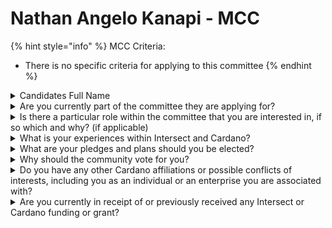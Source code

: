 # Nathan Angelo Kanapi - MCC

{% hint style="info" %}
MCC Criteria:

* There is no specific criteria for applying to this committee
{% endhint %}

<details>

<summary>Candidates Full Name</summary>

Nathan Angelo Kanapi

</details>



<details>

<summary>Are you currently part of the committee they are applying for?</summary>

No

</details>



<details>

<summary>Is there a particular role within the committee that you are interested in, if so which and why? (if applicable)</summary>

The 3rd part of the description (community support, grants, education, and events) stands out to me as it has always been my goal to educate the masses about using blockchains (particularly Cardano) as an alternative to FIAT systems that often suffer from a lot of middlemen corruption.

</details>



<details>

<summary>What is your experiences within Intersect and Cardano?</summary>

Intersect seems to much more proactive with Cardano than the previous CF interactions. Have been with Cardano for almost 4 years now and I'm glad to see that it's finally opening up to southern nations.

</details>



<details>

<summary>What are your pledges and plans should you be elected?</summary>

To be the bridge between Cardano leadership and the regular members/community. I often notice that the developers and leadership of Cardano are unable to properly communicate and interact with most of the community. Call it a cultural or social economic barrier, I notice a lot gets lost in communication and too many disagreements happen.

</details>



<details>

<summary>Why should the community vote for you?</summary>

Cardano whale said it best when he quoted my dRep post on Twitter calling me the "global south representative". Having lived in the Philippines most of my life but having worked in my fellow developing nations and first world nations, I have a general understanding of the mindset and thinking from both social economic and cultural backgrounds.

</details>



<details>

<summary>Do you have any other Cardano affiliations or possible conflicts of interests, including you as an individual or an enterprise you are associated with?</summary>

My only other possible conflict of interest is that I am also a dRep, but I've been fairly consistent and transparent about my activities in all things related to blockchains and Cardano.

</details>



<details>

<summary>Are you currently in receipt of or previously received any Intersect or Cardano funding or grant?</summary>

Have been provided with the 50% initial funding for the Manila workshop this coming October.

</details>
